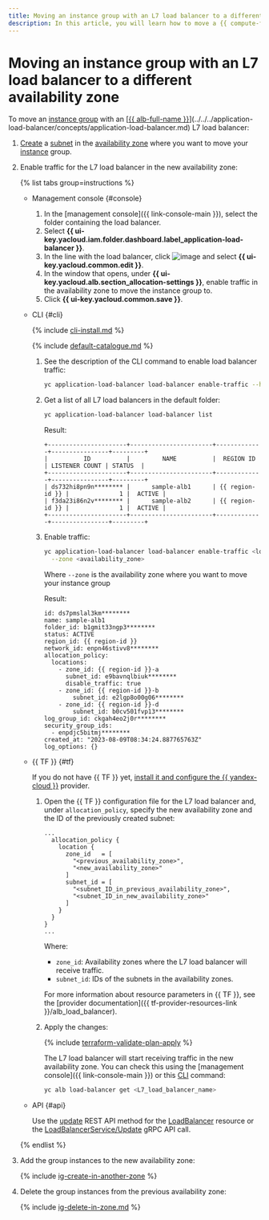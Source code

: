 ```yaml
---
title: Moving an instance group with an L7 load balancer to a different availability zone
description: In this article, you will learn how to move a {{ compute-full-name }} instance group with an L7 load balancer across availability zones.
---
```


# Moving an instance group with an L7 load balancer to a different availability zone


To move an [instance group](../../concepts/instance-groups/index.md) with an [[{{ alb-full-name }}](../../../application-load-balancer/)](../../../application-load-balancer/concepts/application-load-balancer.md) L7 load balancer:

1. [Create](../../../vpc/operations/subnet-create.md) a [subnet](../../../vpc/concepts/network.md#subnet) in the [availability zone](../../../overview/concepts/geo-scope.md) where you want to move your [instance](../../concepts/vm.md) group.
1. Enable traffic for the L7 load balancer in the new availability zone:

    {% list tabs group=instructions %}

    - Management console {#console}

      1. In the [management console]({{ link-console-main }}), select the folder containing the load balancer.
      1. Select **{{ ui-key.yacloud.iam.folder.dashboard.label_application-load-balancer }}**.
      1. In the line with the load balancer, click ![image](../../../_assets/console-icons/ellipsis.svg) and select **{{ ui-key.yacloud.common.edit }}**.
      1. In the window that opens, under **{{ ui-key.yacloud.alb.section_allocation-settings }}**, enable traffic in the availability zone to move the instance group to.
      1. Click **{{ ui-key.yacloud.common.save }}**.

    - CLI {#cli}

      {% include [cli-install.md](../../../_includes/cli-install.md) %}

      {% include [default-catalogue.md](../../../_includes/default-catalogue.md) %}

      1. See the description of the CLI command to enable load balancer traffic:

          ```bash
          yc application-load-balancer load-balancer enable-traffic --help
          ```

      1. Get a list of all L7 load balancers in the default folder:

          ```bash
          yc application-load-balancer load-balancer list
          ```

          Result:

          ```text
          +----------------------+-----------------------+-------------+----------------+---------+
          |          ID          |         NAME          |  REGION ID  | LISTENER COUNT | STATUS  |
          +----------------------+-----------------------+-------------+----------------+---------+
          | ds732hi8pn9n******** |      sample-alb1      | {{ region-id }} |              1 |  ACTIVE |
          | f3da23i86n2v******** |      sample-alb2      | {{ region-id }} |              1 |  ACTIVE |
          +----------------------+-----------------------+-------------+----------------+---------+
          ```

      1. Enable traffic:

          ```bash
          yc application-load-balancer load-balancer enable-traffic <load_balancer_name> \
            --zone <availability_zone>
          ```

          Where `--zone` is the availability zone where you want to move your instance group

          Result:

          ```text
          id: ds7pmslal3km********
          name: sample-alb1
          folder_id: b1gmit33ngp3********
          status: ACTIVE
          region_id: {{ region-id }}
          network_id: enpn46stivv8********
          allocation_policy:
            locations:
              - zone_id: {{ region-id }}-a
                subnet_id: e9bavnqlbiuk********
                disable_traffic: true
              - zone_id: {{ region-id }}-b
                  subnet_id: e2lgp8o00g06********
              - zone_id: {{ region-id }}-d
                  subnet_id: b0cv501fvp13********
          log_group_id: ckgah4eo2j0r********
          security_group_ids:
            - enpdjc5bitmj********
          created_at: "2023-08-09T08:34:24.887765763Z"
          log_options: {}
          ```

    - {{ TF }} {#tf}

      If you do not have {{ TF }} yet, [install it and configure the {{ yandex-cloud }}](../../../tutorials/infrastructure-management/terraform-quickstart.md#install-terraform) provider.

      1. Open the {{ TF }} configuration file for the L7 load balancer and, under `allocation_policy`, specify the new availability zone and the ID of the previously created subnet:

         ```hcl
         ...
           allocation_policy {
             location {
               zone_id   = [
                 "<previous_availability_zone>",
                 "<new_availability_zone>"
               ]
               subnet_id = [
                 "<subnet_ID_in_previous_availability_zone>",
                 "<subnet_ID_in_new_availability_zone>"
               ]
             }
           }
         }
         ...
         ```

         Where:
         * `zone_id`: Availability zones where the L7 load balancer will receive traffic.
         * `subnet_id`: IDs of the subnets in the availability zones.

         For more information about resource parameters in {{ TF }}, see the [provider documentation]({{ tf-provider-resources-link }}/alb_load_balancer).

      1. Apply the changes:

         {% include [terraform-validate-plan-apply](../../../_tutorials/_tutorials_includes/terraform-validate-plan-apply.md) %}

         The L7 load balancer will start receiving traffic in the new availability zone. You can check this using the [management console]({{ link-console-main }}) or this [CLI](../../../cli/) command:

         ```bash
         yc alb load-balancer get <L7_load_balancer_name>
         ```

   - API {#api}

     Use the [update](../../../application-load-balancer/api-ref/LoadBalancer/update.md) REST API method for the [LoadBalancer](../../../application-load-balancer/api-ref/LoadBalancer/index.md) resource or the [LoadBalancerService/Update](../../../application-load-balancer/api-ref/grpc/LoadBalancer/update.md) gRPC API call.

   {% endlist %}

1. Add the group instances to the new availability zone:

   {% include [ig-create-in-another-zone](../../../_includes/compute/ig-create-in-another-zone.md) %}

1. Delete the group instances from the previous availability zone:

   {% include [ig-delete-in-zone.md](../../../_includes/compute/ig-delete-in-zone.md) %}

